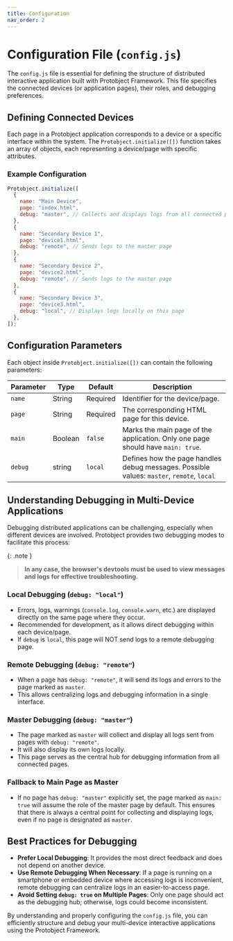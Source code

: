 ```yaml
---
title: Configuration
nav_order: 2
---
```


# Configuration File (`config.js`)

The `config.js` file is essential for defining the structure of distributed interactive application built with Protobject Framework. This file specifies the connected devices (or application pages), their roles, and debugging preferences.

## Defining Connected Devices

Each page in a Protobject application corresponds to a device or a specific interface within the system. The `Protobject.initialize([])` function takes an array of objects, each representing a device/page with specific attributes.

### Example Configuration

```javascript
Protobject.initialize([
  {
    name: "Main Device",
    page: "index.html",
    debug: "master", // Collects and displays logs from all connected pages
  },
  {
    name: "Secondary Device 1",
    page: "device1.html",
    debug: "remote", // Sends logs to the master page
  },
  {
    name: "Secondary Device 2",
    page: "device2.html",
    debug: "remote", // Sends logs to the master page
  },
  {
    name: "Secondary Device 3",
    page: "device3.html",
    debug: "local", // Displays logs locally on this page
  },
]);
```

## Configuration Parameters

Each object inside `Protobject.initialize([])` can contain the following parameters:

| Parameter   | Type    | Default | Description |
|------------|--------|---------|-------------|
| `name`     | String | Required | Identifier for the device/page. |
| `page`     | String | Required | The corresponding HTML page for this device. |
| `main`     | Boolean | `false` | Marks the main page of the application. Only one page should have `main: true`. |
| `debug`    | string | `local` | Defines how the page handles debug messages. Possible values: `master`, `remote`, `local`  |

## Understanding Debugging in Multi-Device Applications

Debugging distributed applications can be challenging, especially when different devices are involved. Protobject provides two debugging modes to facilitate this process:

{: .note }
> **In any case, the browser's devtools must be used to view messages and logs for effective troubleshooting.**


### **Local Debugging (`debug: "local"`)**

- Errors, logs, warnings (`console.log`, `console.warn`, etc.) are displayed directly on the same page where they occur.
- Recommended for development, as it allows direct debugging within each device/page.
- If `debug` is `local`, this page will NOT send logs to a remote debugging page.

### **Remote Debugging (`debug: "remote"`)**

- When a page has `debug: "remote"`, it will send its logs and errors to the page marked as `master`.
- This allows centralizing logs and debugging information in a single interface.

### **Master Debugging (`debug: "master"`)**

- The page marked as `master` will collect and display all logs sent from pages with `debug: "remote"`.
- It will also display its own logs locally.
- This page serves as the central hub for debugging information from all connected pages.

### Fallback to Main Page as Master

- If no page has `debug: "master"` explicitly set, the page marked as `main: true` will assume the role of the master page by default. This ensures that there is always a central point for collecting and displaying logs, even if no page is designated as `master`.

## Best Practices for Debugging

- **Prefer Local Debugging**: It provides the most direct feedback and does not depend on another device.
- **Use Remote Debugging When Necessary**: If a page is running on a smartphone or embedded device where accessing logs is inconvenient, remote debugging can centralize logs in an easier-to-access page.
- **Avoid Setting `debug: true` on Multiple Pages**: Only one page should act as the debugging hub; otherwise, logs could become inconsistent.

By understanding and properly configuring the `config.js` file, you can efficiently structure and debug your multi-device interactive applications using the Protobject Framework.

